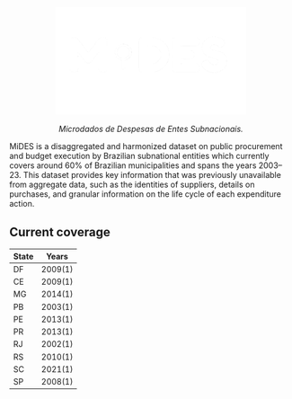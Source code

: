 <!-- Header -->
<p align="center">
  <a href="https://basedosdados.org">
    <img src="docs/images/logo1_mides_white.png" width="340" alt="MiDES">
  </a>
</p>


<p align="center">
    <em>Microdados de Despesas de Entes Subnacionais.</em>
</p>

MiDES is a disaggregated and harmonized dataset on public procurement and budget execution by Brazilian subnational entities which currently covers around 60% of Brazilian municipalities and spans the years 2003–23. This dataset provides key information that was previously unavailable from aggregate data, such as the identities of suppliers, details on purchases, and granular information on the life cycle of each expenditure action.

## Current coverage
State|Years
|-|-|
DF   |2009(1)|
CE   |2009(1)|
MG   |2014(1)|
PB   |2003(1)|
PE   |2013(1)|
PR   |2013(1)|
RJ   |2002(1)|
RS   |2010(1)|
SC   |2021(1)|
SP   |2008(1)|
